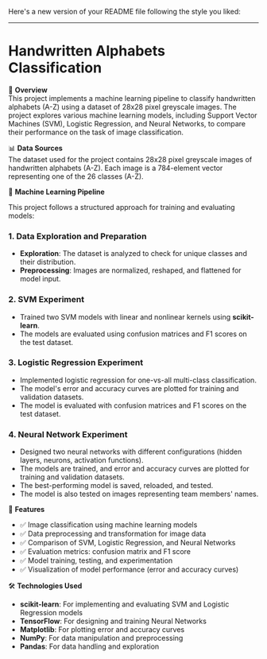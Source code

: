 Here's a new version of your README file following the style you liked:

---

# Handwritten Alphabets Classification

📌 **Overview**  
This project implements a machine learning pipeline to classify handwritten alphabets (A-Z) using a dataset of 28x28 pixel greyscale images. The project explores various machine learning models, including Support Vector Machines (SVM), Logistic Regression, and Neural Networks, to compare their performance on the task of image classification.

📊 **Data Sources**  
The dataset used for the project contains 28x28 pixel greyscale images of handwritten alphabets (A-Z). Each image is a 784-element vector representing one of the 26 classes (A-Z).

🔄 **Machine Learning Pipeline**

This project follows a structured approach for training and evaluating models:

### 1. **Data Exploration and Preparation**
- **Exploration**: The dataset is analyzed to check for unique classes and their distribution.
- **Preprocessing**: Images are normalized, reshaped, and flattened for model input.

### 2. **SVM Experiment**
- Trained two SVM models with linear and nonlinear kernels using **scikit-learn**.
- The models are evaluated using confusion matrices and F1 scores on the test dataset.

### 3. **Logistic Regression Experiment**
- Implemented logistic regression for one-vs-all multi-class classification.
- The model's error and accuracy curves are plotted for training and validation datasets.
- The model is evaluated with confusion matrices and F1 scores on the test dataset.

### 4. **Neural Network Experiment**
- Designed two neural networks with different configurations (hidden layers, neurons, activation functions).
- The models are trained, and error and accuracy curves are plotted for training and validation datasets.
- The best-performing model is saved, reloaded, and tested.
- The model is also tested on images representing team members' names.

🎯 **Features**
- ✅ Image classification using machine learning models
- ✅ Data preprocessing and transformation for image data
- ✅ Comparison of SVM, Logistic Regression, and Neural Networks
- ✅ Evaluation metrics: confusion matrix and F1 score
- ✅ Model training, testing, and experimentation
- ✅ Visualization of model performance (error and accuracy curves)

🛠️ **Technologies Used**
- **scikit-learn**: For implementing and evaluating SVM and Logistic Regression models
- **TensorFlow**: For designing and training Neural Networks
- **Matplotlib**: For plotting error and accuracy curves
- **NumPy**: For data manipulation and preprocessing
- **Pandas**: For data handling and exploration
